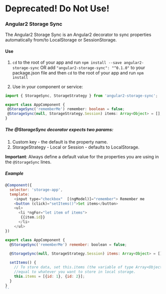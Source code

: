# Deprecated! Do Not Use!

### Angular2 Storage Sync

The Angular2 Storage Sync is an Angular2 decorator to sync properties automatically from/to LocalStorage or SessionStorage.

#### Use

1. `cd` to the root of your app and run `npm install --save angular2-storage-sync`
OR add `"angular2-storage-sync": "^0.1.0"` to your package.json file and then `cd` to the root of your app and run `npm install`

2. Use in your component or service:
```typescript
import { StorageSync, StorageStrategy } from 'angular2-storage-sync';

export class AppComponent {
 @StorageSync('rememberMe') remember: boolean = false;
 @StorageSync(null, StorageStrategy.Session) items: Array<Object> = [];
}
```

##### The @StorageSync decorator expects two params:
1. Custom key - the default is the property name.
2. StorageStrategy - Local or Session - defaults to LocalStorage.

**Important**: 
Always define a default value for the properties you are using in the `@StorageSync` lines.


##### Example

```javascript
@Component({
  selector: 'storage-app',
  template: 
    <input type="checkbox"  [(ngModel)]="remember"> Remember me
    <button (click)="setItems()">Set items</button>
    <ul>
      <li *ngFor="let item of items">
       {{item.id}}
      </li>
    </ul>
})

export class AppComponent {
  @StorageSync('rememberMe') remember: boolean = false;
  
  @StorageSync(null, StorageStrategy.Session) items: Array<Object> = [];

  setItems() {
    // To store data, set this.items (the variable of type Array<Object> in your @StorageSync call)
    //equal to whatever you want to store in local storage.
    this.items = [{id: 1}, {id: 2}];
  }
}
``
